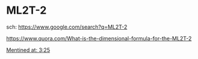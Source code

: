 # ML2T-2
sch: https://www.google.com/search?q=ML2T-2

https://www.quora.com/What-is-the-dimensional-formula-for-the-ML2T-2

[Mentined at: 3:25](https://youtu.be/kIcb7x7NytQ?t=205)
